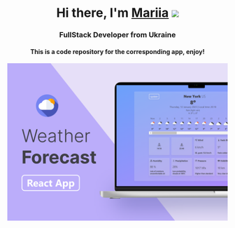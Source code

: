 <h1 align="center">Hi there, I'm <a href="https://www.linkedin.com/in/mariia-datsenko-47a58b21b/" target="_blank">Mariia</a> 
<img src="https://github.com/blackcater/blackcater/raw/main/images/Hi.gif" height="32"/></h1>
<h3 align="center">FullStack Developer from Ukraine</h3>
<h4 align="center">This is a code repository for the corresponding app, enjoy!</h4>
<img src="./src/components/images/weather.png" alt="Weather app">
